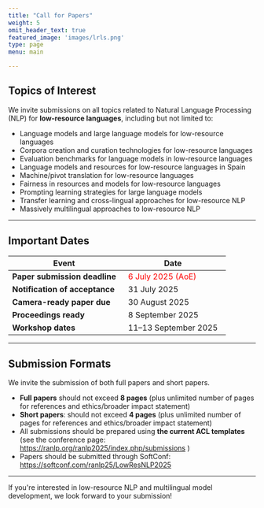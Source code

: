 ```yaml
---
title: "Call for Papers"
weight: 5
omit_header_text: true
featured_image: 'images/lrls.png'
type: page
menu: main

---
```


## Topics of Interest

We invite submissions on all topics related to Natural Language Processing (NLP) for **low-resource languages**, including but not limited to:

- Language models and large language models for low-resource languages
- Corpora creation and curation technologies for low-resource languages
- Evaluation benchmarks for language models in low-resource languages
- Language models and resources for low-resource languages in Spain
- Machine/pivot translation for low-resource languages
- Fairness in resources and models for low-resource languages
- Prompting learning strategies for large language models
- Transfer learning and cross-lingual approaches for low-resource NLP
- Massively multilingual approaches to low-resource NLP

---

## Important Dates

| Event                                  | Date                        |
| -------------------------------------- | --------------------------- |
| **Paper submission deadline**          | &nbsp;&nbsp;<span style="color:red">6 July 2025 (AoE)</span>&nbsp;&nbsp; |
| **Notification of acceptance**         | &nbsp;&nbsp;31 July 2025&nbsp;&nbsp;         |
| **Camera-ready paper due**             | &nbsp;&nbsp;30 August 2025&nbsp;&nbsp;       |
| **Proceedings ready**                  | &nbsp;&nbsp;8 September 2025&nbsp;&nbsp;     |
| **Workshop dates**                     | &nbsp;&nbsp;11–13 September 2025&nbsp;&nbsp; |


---

## Submission Formats

We invite the submission of both full papers and short papers.

- **Full papers** should not exceed **8 pages** (plus unlimited number of pages for references and ethics/broader impact statement)
- **Short papers**: should not exceed **4 pages** (plus unlimited number of pages for references and ethics/broader impact statement)
- All submissions should be prepared using **the current ACL templates**
(see the conference page: https://ranlp.org/ranlp2025/index.php/submissions )
- Papers should be submitted through SoftConf: https://softconf.com/ranlp25/LowResNLP2025 


---

If you're interested in low-resource NLP and multilingual model development, we look forward to your submission!
